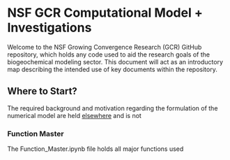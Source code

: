 # NSF GCR Computational Model + Investigations

Welcome to the NSF Growing Convergence Research (GCR) GitHub repository, which holds any code used to aid the research goals of the biogeochemical modeling sector. This document will act as an introductory map describing the intended use of key documents within the repository.

## Where to Start? 
The required background and motivation regarding the formulation of the numerical model are held [elsewhere](https://linktr.ee/nsf_gcr_project?utm_source=linktree_profile_share&ltsid=a69ffa86-f170-4fec-948f-d30d795412ce) and is not 

### Function Master

The Function_Master.ipynb file holds all major functions used
